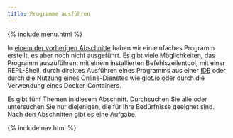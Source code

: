 ```yaml
---
title: Programme ausführen
---
```


{% include menu.html %}

In [einem der vorherigen Abschnitte](../hello-world) haben wir ein einfaches Programm erstellt, es aber noch nicht ausgeführt. Es gibt viele Möglichkeiten, das Programm auszuführen: mit einem installierten Befehlszeilentool, mit einer REPL-Shell, durch direktes Ausführen eines Programms aus einer [IDE](../editors-and-ides) oder durch die Nutzung eines Online-Dienstes wie [glot.io](https://glot.io/new/raku) oder durch die Verwendung eines Docker-Containers.

Es gibt fünf Themen in diesem Abschnitt. Durchsuchen Sie alle oder untersuchen Sie nur diejenigen, die für Ihre Bedürfnisse geeignet sind. Nach den Abschnitten gibt es eine Aufgabe.

{% include nav.html %}